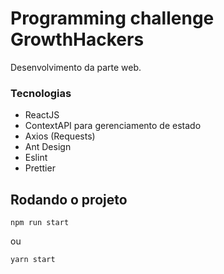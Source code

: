 # **Programming challenge GrowthHackers**

Desenvolvimento da parte web.


### Tecnologias
* ReactJS
* ContextAPI para gerenciamento de estado
* Axios (Requests)
* Ant Design
* Eslint
* Prettier


## Rodando o projeto

```
npm run start
```

ou

```
yarn start
```


